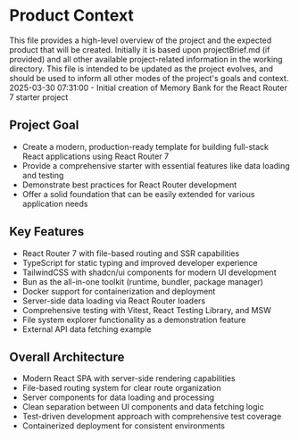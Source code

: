 # Product Context
      
This file provides a high-level overview of the project and the expected product that will be created. Initially it is based upon projectBrief.md (if provided) and all other available project-related information in the working directory. This file is intended to be updated as the project evolves, and should be used to inform all other modes of the project's goals and context.
2025-03-30 07:31:00 - Initial creation of Memory Bank for the React Router 7 starter project

## Project Goal

* Create a modern, production-ready template for building full-stack React applications using React Router 7
* Provide a comprehensive starter with essential features like data loading and testing
* Demonstrate best practices for React Router development
* Offer a solid foundation that can be easily extended for various application needs

## Key Features

* React Router 7 with file-based routing and SSR capabilities
* TypeScript for static typing and improved developer experience
* TailwindCSS with shadcn/ui components for modern UI development
* Bun as the all-in-one toolkit (runtime, bundler, package manager)
* Docker support for containerization and deployment
* Server-side data loading via React Router loaders
* Comprehensive testing with Vitest, React Testing Library, and MSW
* File system explorer functionality as a demonstration feature
* External API data fetching example

## Overall Architecture

* Modern React SPA with server-side rendering capabilities
* File-based routing system for clear route organization
* Server components for data loading and processing
* Clean separation between UI components and data fetching logic
* Test-driven development approach with comprehensive test coverage
* Containerized deployment for consistent environments